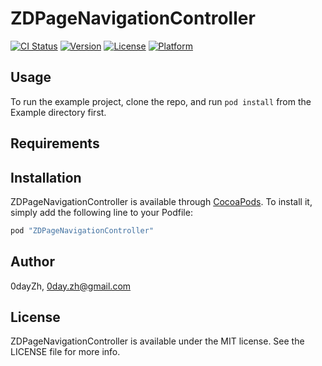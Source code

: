 # ZDPageNavigationController

[![CI Status](http://img.shields.io/travis/0dayZh/ZDPageNavigationController.svg?style=flat)](https://travis-ci.org/0dayZh/ZDPageNavigationController)
[![Version](https://img.shields.io/cocoapods/v/ZDPageNavigationController.svg?style=flat)](http://cocoapods.org/pods/ZDPageNavigationController)
[![License](https://img.shields.io/cocoapods/l/ZDPageNavigationController.svg?style=flat)](http://cocoapods.org/pods/ZDPageNavigationController)
[![Platform](https://img.shields.io/cocoapods/p/ZDPageNavigationController.svg?style=flat)](http://cocoapods.org/pods/ZDPageNavigationController)

## Usage

To run the example project, clone the repo, and run `pod install` from the Example directory first.

## Requirements

## Installation

ZDPageNavigationController is available through [CocoaPods](http://cocoapods.org). To install
it, simply add the following line to your Podfile:

```ruby
pod "ZDPageNavigationController"
```

## Author

0dayZh, 0day.zh@gmail.com

## License

ZDPageNavigationController is available under the MIT license. See the LICENSE file for more info.
